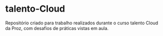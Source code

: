 # talento-Cloud
Repositório criado para trabalho realizados durante o curso talento Cloud da Proz, com desafios de práticas vistas em aula.
